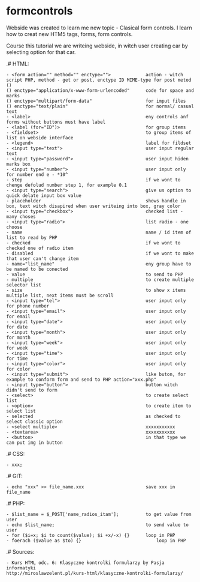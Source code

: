 # formcontrols

Webside was created to learn me new topic - Clasical form controls.
I learn how to creat new HTM5 tags, forms, form controls.

Course this tutorial we are writeing webside, in witch user creating car by selecting option for that car.


.# HTML:

	- <form action="" method="" enctype="">				action - witch script PHP, method - get or post, enctype ID MIME-type for post metod ()
	() enctype="application/x-www-form-urlencoded"		code for space and marks
	() enctype="multipart/form-data"					for imput files
	() enctype="text/plain"								for normal/ casual text	
	- <label>											eny controls anf forms without buttons must have label
	- <label (for="ID")>								for group items
	- <fieldset>										to group items of list on webside interface
	- <legend>											label for fildset
	- <input type="text">								user input regular text
	- <input type="password">							user input hiden marks box
	- <input type="number">								user input only for number end e - *10^
	- step												if we wont to chenge defolud number step 1, for example 0.1
	- <input type="search">								give us option to quick delate input box value
	- placeholder										shows handle in box, text witch disapired when user writeing into box, gray color
	- <input type="checkbox">							checked list - many choses
	- <input type="radio">								list radio - one choose 
	- name												name / id item of list to read by PHP
	- checked											if we wont to checked one of radio item
	- disabled											if we wont to make that user can't change item
	- name="list_name"									eny group have to be named to be conected
	- value												to send to PHP
	- multiple											to create multiple selector list
	- size												to show x items multiple list, next items must be scroll
	- <input type="tel">								user input only for phone number
	- <input type="email">								user input only for email
	- <input type="date">								user input only for date
	- <input type="month">								user input only for month
	- <input type="week">								user input only for week
	- <input type="time">								user input only for time
	- <input type="color">								user input only for color
	- <input type="submit">								like buton, for example to conform form and send to PHP action="xxx.php"
	- <input type="button">								button witch didn't send to form
	- <select>											to create select list
	- <option>											to create item to select list
	- selected											as checked to select classic option
	- <select multiple>									xxxxxxxxxxx
	- <textarea>										xxxxxxxxxxx
	- <button>											in that type we can put img in button
		
.# CSS:

	- xxx;
		
.# GIT:
	
	- echo "xxx" >> file_name.xxx						save xxx in file_name
		
.# PHP:
	
	- $list_name = $_POST['name_radios_itam'];			to get value from user
	- echo $list_name;									to send value to user
	- for ($i=x; $i to count($value); $i +x/-x) {}		loop in PHP
	- foerach ($value as $to) {}							loop in PHP
		
.# Sources:

	- Kurs HTML odc. 6: Klasyczne kontrolki formularzy by Pasja informatyki
	http://miroslawzelent.pl/kurs-html/klasyczne-kontrolki-formularzy/